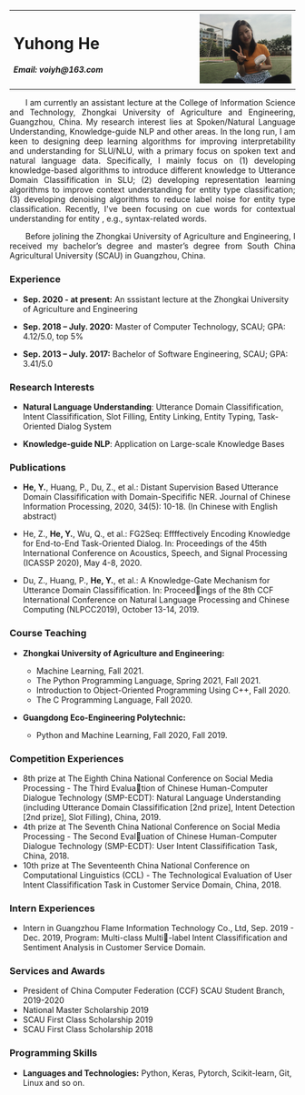 

<style>
  table div p{font-size=20pt;}
  table td{margin: auto}
	div p{
    		text-indent: 2em;
  }
</style>
<table border="0" class="info">
  <tr>
    <td width="65%">
      <h1>Yuhong He</h1>
      <div>
        <h5>Email: voiyh@163.com</h5>
      </div>
    </td>
    <td width="35%">
      <img src="./hyhong.jpg" width="100%">
    </td>
  </tr>
</table>
  <div align="justify"> 
    <p>I am currently an assistant lecture at the College of Information Science and Technology, Zhongkai University of Agriculture and Engineering, Guangzhou, China. My research interest lies at Spoken/Natural Language Understanding, Knowledge-guide NLP and other areas.  In the long run, I am keen to designing deep learning algorithms for improving interpretability and understanding for SLU/NLU, with a primary focus on spoken text and natural language data. Specifically, I mainly focus on (1) developing knowledge-based algorithms to introduce different knowledge to Utterance Domain Classifification in SLU; (2) developing representation learning algorithms to improve context understanding for entity type classification; (3)  developing denoising algorithms to reduce label noise for entity type classification. Recently, I've been focusing on cue words for contextual understanding for entity , e.g., syntax-related words.</p>
       <p>Before jolining the Zhongkai University of Agriculture and Engineering, I received my bachelor’s degree and master’s degree from South China Agricultural University (SCAU) in Guangzhou, China.</p></div>



### Experience

- **Sep. 2020 - at present:** An sssistant lecture at  the Zhongkai University of Agriculture and Engineering

- **Sep. 2018 – July. 2020:** Master of Computer Technology, SCAU; GPA: 4.12/5.0, top 5%

- **Sep. 2013 – July. 2017:** Bachelor of Software Engineering, SCAU; GPA: 3.41/5.0

  

### Research Interests

- **Natural Language Understanding**: Utterance Domain Classifification, Intent Classifification, Slot Filling, Entity Linking, Entity Typing, Task-Oriented Dialog System

- **Knowledge-guide NLP**: Application on Large-scale Knowledge Bases

  

### **Publications**

- **He, Y.**, Huang, P., Du, Z., et al.: Distant Supervision Based Utterance Domain Classifification with Domain-Specifific NER. Journal of Chinese Information Processing, 2020, 34(5): 10-18. (In Chinese with English abstract)

- He, Z., **He, Y.**, Wu, Q., et al.: FG2Seq: Effffectively Encoding Knowledge for End-to-End Task-Oriented Dialog. In: Proceedings of the 45th International Conference on Acoustics, Speech, and Signal Processing (ICASSP 2020), May 4-8, 2020.

- Du, Z., Huang, P., **He, Y.**, et al.: A Knowledge-Gate Mechanism for Utterance Domain Classifification. In: Proceedings of the 8th CCF International Conference on Natural Language Processing and Chinese Computing (NLPCC2019), October 13-14, 2019.

  

### **Course Teaching**

- **Zhongkai University of Agriculture and Engineering:**
  - Machine Learning, Fall 2021.
  - The Python Programming Language, Spring 2021, Fall 2021.
  - Introduction to Object-Oriented Programming Using C++, Fall 2020.
  - The C Programming Language, Fall 2020.

- **Guangdong Eco-Engineering Polytechnic:**
  - Python and Machine Learning, Fall 2020, Fall 2019.



### **Competition Experiences**

- 8th prize at The Eighth China National Conference on Social Media Processing - The Third Evaluation of Chinese Human-Computer Dialogue Technology (SMP-ECDT): Natural Language Understanding (including Utterance Domain Classifification [2nd prize], Intent Detection [2nd prize], Slot Filling), China, 2019.
- 4th prize at The Seventh China National Conference on Social Media Processing - The Second Evaluation of Chinese Human-Computer Dialogue Technology (SMP-ECDT): User Intent Classifification Task, China, 2018.
- 10th prize at The Seventeenth China National Conference on Computational Linguistics (CCL) - The Technological Evaluation of User Intent Classifification Task in Customer Service Domain, China, 2018.



### **Intern Experiences**

-  Intern in Guangzhou Flame Information Technology Co., Ltd, Sep. 2019 - Dec. 2019, Program: Multi-class Multi-label Intent Classifification and Sentiment Analysis in Customer Service Domain.




### **Services and Awards**

- President of China Computer Federation (CCF) SCAU Student Branch, 2019-2020
- National Master Scholarship 2019
- SCAU First Class Scholarship 2019
- SCAU First Class Scholarship 2018



### **Programming Skills**

- **Languages and Technologies:** Python, Keras, Pytorch, Scikit-learn, Git, Linux and so on.

